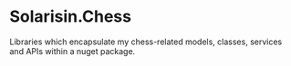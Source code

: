 # Solarisin.Chess

Libraries which encapsulate my chess-related models, classes, services and APIs within a nuget package.
